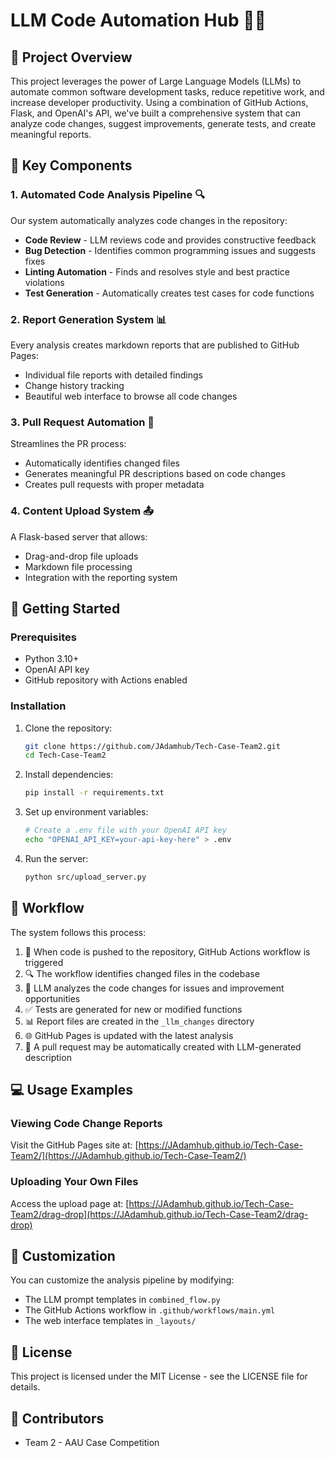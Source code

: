 # LLM Code Automation Hub 🤖✨

## 🌟 Project Overview

This project leverages the power of Large Language Models (LLMs) to automate common software development tasks, reduce repetitive work, and increase developer productivity. Using a combination of GitHub Actions, Flask, and OpenAI's API, we've built a comprehensive system that can analyze code changes, suggest improvements, generate tests, and create meaningful reports.

## 🧩 Key Components

### 1. Automated Code Analysis Pipeline 🔍

Our system automatically analyzes code changes in the repository:

- **Code Review** - LLM reviews code and provides constructive feedback
- **Bug Detection** - Identifies common programming issues and suggests fixes
- **Linting Automation** - Finds and resolves style and best practice violations
- **Test Generation** - Automatically creates test cases for code functions

### 2. Report Generation System 📊

Every analysis creates markdown reports that are published to GitHub Pages:

- Individual file reports with detailed findings
- Change history tracking
- Beautiful web interface to browse all code changes

### 3. Pull Request Automation 🔄

Streamlines the PR process:

- Automatically identifies changed files
- Generates meaningful PR descriptions based on code changes
- Creates pull requests with proper metadata

### 4. Content Upload System 📤

A Flask-based server that allows:

- Drag-and-drop file uploads
- Markdown file processing
- Integration with the reporting system

## 🚀 Getting Started

### Prerequisites

- Python 3.10+
- OpenAI API key
- GitHub repository with Actions enabled

### Installation

1. Clone the repository:
   ```bash
   git clone https://github.com/JAdamhub/Tech-Case-Team2.git
   cd Tech-Case-Team2
   ```

2. Install dependencies:
   ```bash
   pip install -r requirements.txt
   ```

3. Set up environment variables:
   ```bash
   # Create a .env file with your OpenAI API key
   echo "OPENAI_API_KEY=your-api-key-here" > .env
   ```

4. Run the server:
   ```bash
   python src/upload_server.py
   ```

## 🔄 Workflow

The system follows this process:

1. 📝 When code is pushed to the repository, GitHub Actions workflow is triggered
2. 🔍 The workflow identifies changed files in the codebase
3. 🧠 LLM analyzes the code changes for issues and improvement opportunities
4. ✅ Tests are generated for new or modified functions
5. 📊 Report files are created in the `_llm_changes` directory
6. 🌐 GitHub Pages is updated with the latest analysis
7. 🔄 A pull request may be automatically created with LLM-generated description

## 💻 Usage Examples

### Viewing Code Change Reports

Visit the GitHub Pages site at: [https://JAdamhub.github.io/Tech-Case-Team2/](https://JAdamhub.github.io/Tech-Case-Team2/)

### Uploading Your Own Files

Access the upload page at: [https://JAdamhub.github.io/Tech-Case-Team2/drag-drop](https://JAdamhub.github.io/Tech-Case-Team2/drag-drop)

## 🔧 Customization

You can customize the analysis pipeline by modifying:

- The LLM prompt templates in `combined_flow.py`
- The GitHub Actions workflow in `.github/workflows/main.yml`
- The web interface templates in `_layouts/`

## 📝 License

This project is licensed under the MIT License - see the LICENSE file for details.

## 👥 Contributors

- Team 2 - AAU Case Competition
